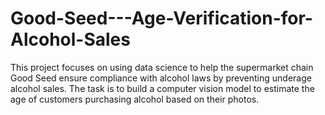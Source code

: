 # Good-Seed---Age-Verification-for-Alcohol-Sales
This project focuses on using data science to help the supermarket chain Good Seed ensure compliance with alcohol laws by preventing underage alcohol sales. The task is to build a computer vision model to estimate the age of customers purchasing alcohol based on their photos.
